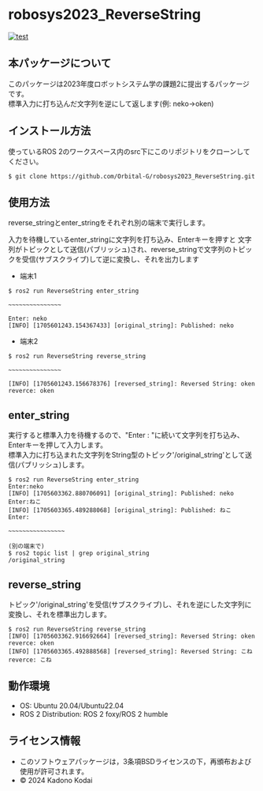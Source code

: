 # robosys2023_ReverseString
[![test](https://github.com/Orbital-G/robosys2023_ReverseString/actions/workflows/test.yml/badge.svg)](https://github.com/Orbital-G/robosys2023_ReverseString/actions/workflows/test.yml)
## 本パッケージについて
このパッケージは2023年度ロボットシステム学の課題2に提出するパッケージです。  
標準入力に打ち込んだ文字列を逆にして返します(例: neko→oken)

## インストール方法
使っているROS 2のワークスペース内のsrc下にこのリポジトリをクローンしてください。
```
$ git clone https://github.com/Orbital-G/robosys2023_ReverseString.git
```

## 使用方法
reverse_stringとenter_stringをそれぞれ別の端末で実行します。  

入力を待機しているenter_stringに文字列を打ち込み、Enterキーを押すと
文字列がトピックとして送信(パブリッシュ)され、reverse_stringで文字列のトピックを受信(サブスクライブ)して逆に変換し、それを出力します
- 端末1
```
$ ros2 run ReverseString enter_string

~~~~~~~~~~~~~~~

Enter: neko
[INFO] [1705601243.154367433] [original_string]: Published: neko
```

- 端末2
```
$ ros2 run ReverseString reverse_string

~~~~~~~~~~~~~~~

[INFO] [1705601243.156678376] [reversed_string]: Reversed String: oken
reverce: oken
```
## enter_string
実行すると標準入力を待機するので、"Enter : "に続いて文字列を打ち込み、Enterキーを押して入力します。  
標準入力に打ち込まれた文字列をString型のトピック'/original_string'として送信(パブリッシュ)します。
```
$ ros2 run ReverseString enter_string
Enter:neko
[INFO] [1705603362.880706091] [original_string]: Published: neko
Enter:ねこ
[INFO] [1705603365.489288068] [original_string]: Published: ねこ
Enter:

~~~~~~~~~~~~~~~~

(別の端末で)
$ ros2 topic list | grep original_string
/original_string

```

## reverse_string
トピック'/original_string'を受信(サブスクライブ)し、それを逆にした文字列に変換し、それを標準出力します。
```
$ ros2 run ReverseString reverse_string
[INFO] [1705603362.916692664] [reversed_string]: Reversed String: oken
reverce: oken
[INFO] [1705603365.492888568] [reversed_string]: Reversed String: こね
reverce: こね
```

## 動作環境
- OS: Ubuntu 20.04/Ubuntu22.04
- ROS 2 Distribution: ROS 2 foxy/ROS 2 humble

## ライセンス情報
- このソフトウェアパッケージは，3条項BSDライセンスの下，再頒布および使用が許可されます。
- © 2024 Kadono Kodai